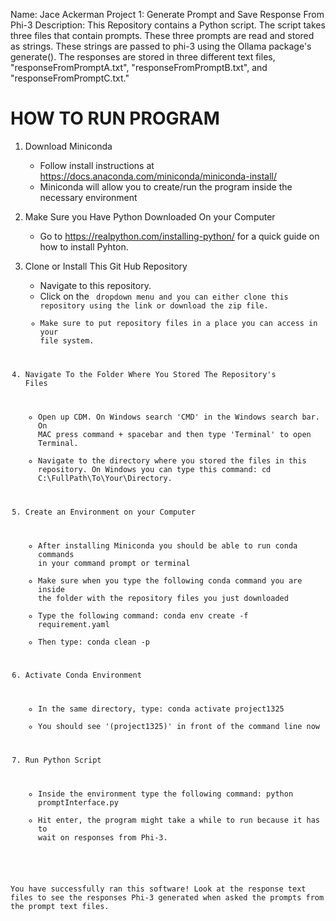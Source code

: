 Name: Jace Ackerman
Project 1: Generate Prompt and Save Response From Phi-3
Description: This Repository contains a Python script. The script takes three files that contain prompts. These three prompts are read and stored as strings.
These strings are passed to phi-3 using the Ollama package's generate(). The responses are stored in three different text files, "responseFromPromptA.txt", 
"responseFromPromptB.txt", and "responseFromPromptC.txt." 

HOW TO RUN PROGRAM
=============================================================================================================================================================================

1) Download Miniconda
   - Follow install instructions at https://docs.anaconda.com/miniconda/miniconda-install/
   - Miniconda will allow you to create/run the program inside the necessary environment
     
2)  Make Sure you Have Python Downloaded On your Computer
    - Go to https://realpython.com/installing-python/ for a quick guide on how to install Pyhton.
      
3) Clone or Install This Git Hub Repository
    - Navigate to this repository.
    - Click on the <Code> dropdown menu and you can either clone this repository using the link or download the zip file.
    - Make sure to put repository files in a place you can access in your file system.
   
5) Navigate To the Folder Where You Stored The Repository's Files
   - Open up CDM. On Windows search 'CMD' in the Windows search bar. On MAC press command + spacebar and then type 'Terminal' to open Terminal.
   - Navigate to the directory where you stored the files in this repository. On Windows you can type this command: cd C:\FullPath\To\Your\Directory.
     
6) Create an Environment on your Computer
   - After installing Miniconda you should be able to run conda commands in your command prompt or terminal
   - Make sure when you type the following conda command you are inside the folder with the repository files you just downloaded
   - Type the following command: conda env create -f requirement.yaml
   - Then type: conda clean -p
     
7) Activate Conda Environment 
   - In the same directory, type: conda activate project1325
   - You should see '(project1325)' in front of the command line now
  
8) Run Python Script
   - Inside the environment type the following command: python promptInterface.py
   - Hit enter, the program might take a while to run because it has to wait on responses from Phi-3.

You have successfully ran this software! Look at the response text files to see the responses Phi-3 generated when asked the prompts from the prompt text files.

    
